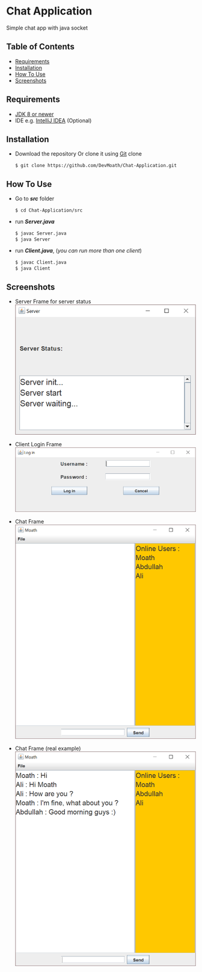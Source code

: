 # Chat Application
Simple chat app with java socket
## Table of Contents
* [Requirements](#requirements)
* [Installation](#installation)
* [How To Use](#how-to-use)
* [Screenshots](#screenshots)
## Requirements
* [JDK 8 or newer](https://www.oracle.com/technetwork/java/javase/downloads/jdk8-downloads-2133151.html)
* IDE e.g. [IntelliJ IDEA](https://www.jetbrains.com/idea/) (Optional) 
## Installation
* Download the repository Or clone it using [Git](https://git-scm.com/) clone

    ```
    $ git clone https://github.com/DevMoath/Chat-Application.git
    ```    
  
## How To Use
* Go to ***src*** folder  
    ```
    $ cd Chat-Application/src
    ```
    
* run ***Server.java***
    ```
    $ javac Server.java
    $ java Server
    ```
* run ***Client.java***, (_you can run more than one client_)
    ```
    $ javac Client.java
    $ java Client
    ```
## Screenshots
* Server Frame for server status
![Server Frame](img/server_status_frame.png)

* Client Login Frame
![Login Frame](img/client_login_frame.png)

* Chat Frame
![Chat Frame](img/chat_frame.png)

* Chat Frame (real example)
![Chat Frame](img/chat_real_example.png)